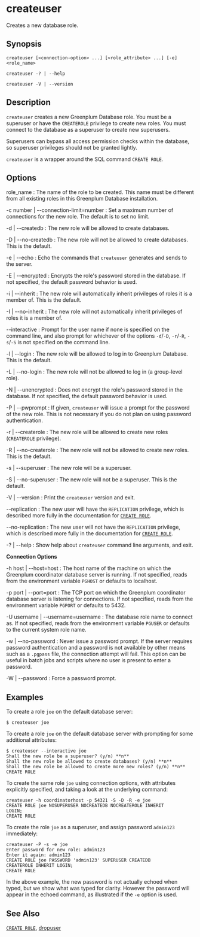 # createuser

Creates a new database role.

## Synopsis

```shell
createuser [<connection-option> ...] [<role_attribute> ...] [-e] <role_name>

createuser -? | --help 

createuser -V | --version
```

## Description

`createuser` creates a new Greenplum Database role. You must be a superuser or have the `CREATEROLE` privilege to create new roles. You must connect to the database as a superuser to create new superusers.

Superusers can bypass all access permission checks within the database, so superuser privileges should not be granted lightly.

`createuser` is a wrapper around the SQL command `CREATE ROLE`.

## Options

role_name
:   The name of the role to be created. This name must be different from all existing roles in this Greenplum Database installation.

-c number | --connection-limit=number
:   Set a maximum number of connections for the new role. The default is to set no limit.

-d | --createdb
:   The new role will be allowed to create databases.

-D | --no-createdb
:   The new role will not be allowed to create databases. This is the default.

-e | --echo
:   Echo the commands that `createuser` generates and sends to the server.

-E | --encrypted
:   Encrypts the role's password stored in the database. If not specified, the default password behavior is used.

-i | --inherit
:   The new role will automatically inherit privileges of roles it is a member of. This is the default.

-I | --no-inherit
:   The new role will not automatically inherit privileges of roles it is a member of.

--interactive
:   Prompt for the user name if none is specified on the command line, and also prompt for whichever of the options `-d`/`-D`, `-r`/`-R`, `-s`/`-S` is not specified on the command line.

-l | --login
:   The new role will be allowed to log in to Greenplum Database. This is the default.

-L | --no-login
:   The new role will not be allowed to log in (a group-level role).

-N | --unencrypted
:   Does not encrypt the role's password stored in the database. If not specified, the default password behavior is used.

-P | --pwprompt
:   If given, `createuser` will issue a prompt for the password of the new role. This is not necessary if you do not plan on using password authentication.

-r | --createrole
:   The new role will be allowed to create new roles (`CREATEROLE` privilege).

-R | --no-createrole
:   The new role will not be allowed to create new roles. This is the default.

-s | --superuser
:   The new role will be a superuser.

-S | --no-superuser
:   The new role will not be a superuser. This is the default.

-V | --version
:   Print the `createuser` version and exit.

--replication
:   The new user will have the `REPLICATION` privilege, which is described more fully in the documentation for [`CREATE ROLE`](/docs/sql-stmts/sql-stmt-create-role.md).

--no-replication
:   The new user will not have the `REPLICATION` privilege, which is described more fully in the documentation for [`CREATE ROLE`](/docs/sql-stmts/sql-stmt-create-role.md).

-? | --help
:   Show help about `createuser` command line arguments, and exit.

**Connection Options**

-h host | --host=host
:   The host name of the machine on which the Greenplum coordinator database server is running. If not specified, reads from the environment variable `PGHOST` or defaults to localhost.

-p port | --port=port
:   The TCP port on which the Greenplum coordinator database server is listening for connections. If not specified, reads from the environment variable `PGPORT` or defaults to 5432.

-U username | --username=username
:   The database role name to connect as. If not specified, reads from the environment variable `PGUSER` or defaults to the current system role name.

-w | --no-password
:   Never issue a password prompt. If the server requires password authentication and a password is not available by other means such as a `.pgpass` file, the connection attempt will fail. This option can be useful in batch jobs and scripts where no user is present to enter a password.

-W | --password
:   Force a password prompt.

## Examples

To create a role `joe` on the default database server:

```shell
$ createuser joe
```

To create a role `joe` on the default database server with prompting for some additional attributes:

```shell
$ createuser --interactive joe
Shall the new role be a superuser? (y/n) **n**
Shall the new role be allowed to create databases? (y/n) **n**
Shall the new role be allowed to create more new roles? (y/n) **n**
CREATE ROLE
```

To create the same role `joe` using connection options, with attributes explicitly specified, and taking a look at the underlying command:

```shell
createuser -h coordinatorhost -p 54321 -S -D -R -e joe
CREATE ROLE joe NOSUPERUSER NOCREATEDB NOCREATEROLE INHERIT 
LOGIN;
CREATE ROLE
```

To create the role `joe` as a superuser, and assign password `admin123` immediately:

```shell
createuser -P -s -e joe
Enter password for new role: admin123
Enter it again: admin123
CREATE ROLE joe PASSWORD 'admin123' SUPERUSER CREATEDB 
CREATEROLE INHERIT LOGIN;
CREATE ROLE
```

In the above example, the new password is not actually echoed when typed, but we show what was typed for clarity. However the password will appear in the echoed command, as illustrated if the `-e` option is used.

## See Also

[`CREATE ROLE`](/docs/sql-stmts/sql-stmt-create-role.md), [dropuser](/docs/system-utilities/dropuser.md)
